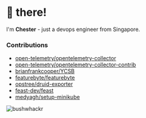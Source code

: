 # 👋 there!

I'm **Chester** - just a devops engineer from Singapore.

### Contributions

+ [open-telemetry/opentelemetry-collector](https://github.com/open-telemetry/opentelemetry-collector)
+ [open-telemetry/opentelemetry-collector-contrib](https://github.com/open-telemetry/opentelemetry-collector-contrib)
+ [brianfrankcooper/YCSB](https://github.com/brianfrankcooper/YCSB)
+ [featurebyte/featurebyte](https://github.com/featurebyte/featurebyte)
+ [opstree/druid-exporter](https://github.com/opstree/druid-exporter)
+ [feast-dev/feast](https://github.com/feast-dev/feast)
+ [medyagh/setup-minikube](https://github.com/medyagh/setup-minikube)

<p><img src="https://github-readme-streak-stats.herokuapp.com/?user=bushwhackr&" alt="bushwhackr" /></p>


